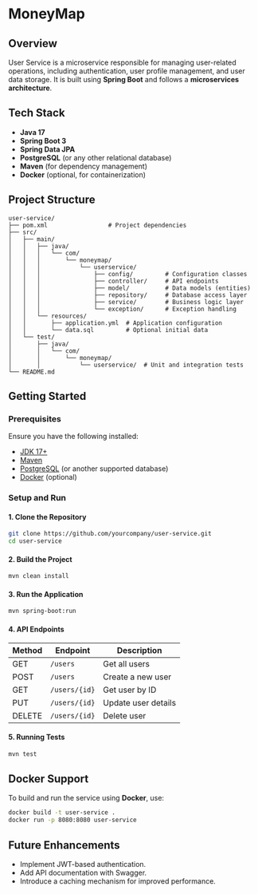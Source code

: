 # MoneyMap

## Overview

User Service is a microservice responsible for managing user-related operations, including authentication, user profile management, and user data storage. It is built using **Spring Boot** and follows a **microservices architecture**.

## Tech Stack

- **Java 17**
- **Spring Boot 3**
- **Spring Data JPA**
- **PostgreSQL** (or any other relational database)
- **Maven** (for dependency management)
- **Docker** (optional, for containerization)

## Project Structure

```
user-service/
├── pom.xml                 # Project dependencies
├── src/
│   ├── main/
│   │   ├── java/
│   │   │   └── com/
│   │   │       └── moneymap/
│   │   │           └── userservice/
│   │   │               ├── config/         # Configuration classes
│   │   │               ├── controller/     # API endpoints
│   │   │               ├── model/          # Data models (entities)
│   │   │               ├── repository/     # Database access layer
│   │   │               ├── service/        # Business logic layer
│   │   │               └── exception/      # Exception handling
│   │   └── resources/
│   │       ├── application.yml  # Application configuration
│   │       └── data.sql         # Optional initial data
│   └── test/
│       ├── java/
│       │   └── com/
│       │       └── moneymap/
│       │           └── userservice/  # Unit and integration tests
└── README.md
```

## Getting Started

### Prerequisites

Ensure you have the following installed:

- [JDK 17+](https://adoptium.net/)
- [Maven](https://maven.apache.org/)
- [PostgreSQL](https://www.postgresql.org/) (or another supported database)
- [Docker](https://www.docker.com/) (optional)

### Setup and Run

#### 1. Clone the Repository
```sh
git clone https://github.com/yourcompany/user-service.git
cd user-service
```

#### 2. Build the Project
```sh
mvn clean install
```

#### 3. Run the Application
```sh
mvn spring-boot:run
```

#### 4. API Endpoints

| Method | Endpoint        | Description            |
|--------|---------------|------------------------|
| GET    | `/users`       | Get all users         |
| POST   | `/users`       | Create a new user     |
| GET    | `/users/{id}`  | Get user by ID        |
| PUT    | `/users/{id}`  | Update user details   |
| DELETE | `/users/{id}`  | Delete user           |

#### 5. Running Tests
```sh
mvn test
```

## Docker Support

To build and run the service using **Docker**, use:

```sh
docker build -t user-service .
docker run -p 8080:8080 user-service
```

## Future Enhancements

- Implement JWT-based authentication.
- Add API documentation with Swagger.
- Introduce a caching mechanism for improved performance.
